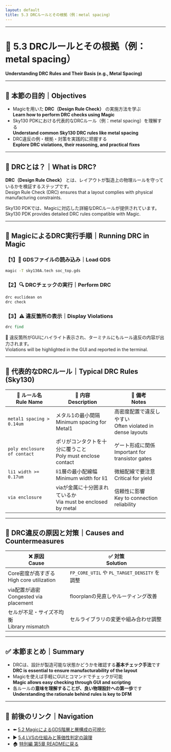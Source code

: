 ```yaml
---
layout: default
title: 5.3 DRCルールとその根拠（例：metal spacing）
---
```


---

# 🧪 5.3 DRCルールとその根拠（例：metal spacing）  
**Understanding DRC Rules and Their Basis (e.g., Metal Spacing)**

---

## 🎯 本節の目的｜Objectives

- Magicを用いた **DRC（Design Rule Check）** の実施方法を学ぶ  
  **Learn how to perform DRC checks using Magic**
- Sky130 PDKにおける代表的なDRCルール（例：metal spacing）を理解する  
  **Understand common Sky130 DRC rules like metal spacing**
- DRC違反の例・根拠・対策を実践的に把握する  
  **Explore DRC violations, their reasoning, and practical fixes**

---

## 🧪 DRCとは？｜What is DRC?

**DRC（Design Rule Check）** とは、レイアウトが製造上の物理ルールを守っているかを検証するステップです。  
Design Rule Check (DRC) ensures that a layout complies with physical manufacturing constraints.

Sky130 PDKでは、Magicに対応した詳細なDRCルールが提供されています。  
Sky130 PDK provides detailed DRC rules compatible with Magic.

---

## 🧭 MagicによるDRC実行手順｜Running DRC in Magic

### 【1】📂 GDSファイルの読み込み｜Load GDS

```bash
magic -T sky130A.tech soc_top.gds
```

### 【2】🔍 DRCチェックの実行｜Perform DRC

```tcl
drc euclidean on
drc check
```

### 【3】⚠️ 違反箇所の表示｜Display Violations

```tcl
drc find
```

🔎 違反箇所がGUIにハイライト表示され、ターミナルにもルール違反の内容が出力されます。  
Violations will be highlighted in the GUI and reported in the terminal.

---

## 📏 代表的なDRCルール｜Typical DRC Rules (Sky130)

| 📘 **ルール名**<br>Rule Name | 📝 **内容**<br>Description | 🔧 **備考**<br>Notes |
|---------------------------|----------------------------|-----------------------|
| `metal1 spacing > 0.14um` | メタル1の最小間隔<br>Minimum spacing for Metal1 | 高密度配置で違反しやすい<br>Often violated in dense layouts |
| `poly enclosure of contact` | ポリがコンタクトを十分に覆うこと<br>Poly must enclose contact | ゲート形成に関係<br>Important for transistor gates |
| `li1 width >= 0.17um` | li1層の最小配線幅<br>Minimum width for li1 | 微細配線で要注意<br>Critical for yield |
| `via enclosure` | viaが金属に十分囲まれているか<br>Via must be enclosed by metal | 信頼性に影響<br>Key to connection reliability |

---

## 🧩 DRC違反の原因と対策｜Causes and Countermeasures

| ❌ **原因**<br>Cause | ✅ **対策**<br>Solution |
|-------------------|-------------------------|
| Core密度が高すぎる<br>High core utilization | `FP_CORE_UTIL` や `PL_TARGET_DENSITY` を調整 |
| via配置が過密<br>Congested via placement | floorplanの見直しやルーティング改善 |
| セルが不足・サイズ不均衡<br>Library mismatch | セルライブラリの変更や組み合わせ調整 |

---

## ✅ 本節まとめ｜Summary

- DRCは、設計が製造可能な状態かどうかを確認する**基本チェック手法**です  
  **DRC is essential to ensure manufacturability of the layout**
- Magicを使えば手軽にGUIとコマンドでチェックが可能  
  **Magic allows easy checking through GUI and scripting**
- 各ルールの**意味を理解することが、良い物理設計への第一歩**です  
  **Understanding the rationale behind rules is key to DFM**

---

## 🔗 前後のリンク｜Navigation

- ⬅️ [5.2 MagicによるGDS階層と層構成の可視化](5_2_magic_gds.md)  
- ▶️ [5.4 LVSの仕組みと等価性判定の論理](5_4_lvs_check.md)  
- 🏠 [特別編 第5章 READMEに戻る](README.md)
